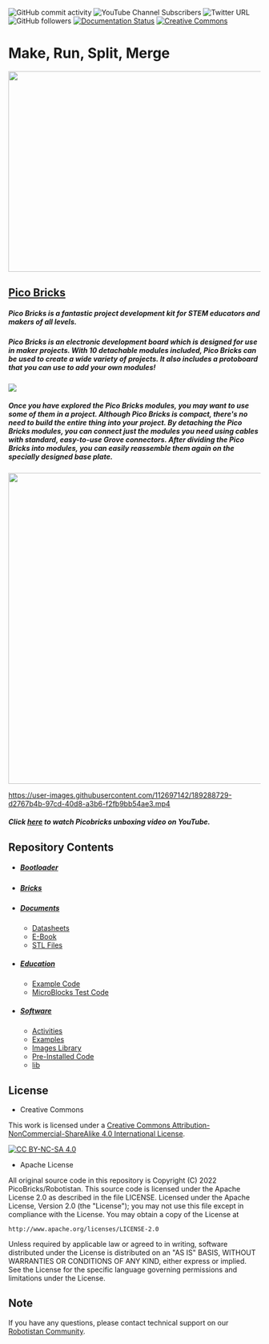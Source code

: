 ![GitHub commit activity](https://img.shields.io/github/commit-activity/y/amet7/PicoBricks)
![YouTube Channel Subscribers](https://img.shields.io/youtube/channel/subscribers/UCxrzbtC5y-5kGx7gMlFRG6A?style=social)
![Twitter URL](https://img.shields.io/twitter/url?style=social&url=https%3A%2F%2Ftwitter.com%2Fpicobricks%3Flang%3Dbg)
![GitHub followers](https://img.shields.io/github/followers/Robotistan?style=social)
[![Documentation Status](https://readthedocs.org/projects/robotistan/badge/?version=latest)](https://docs.picobricks.com/en/latest/?badge=latest)
[![Creative Commons ][cc-by-nc-sa-shield]][cc-by-nc-sa] 


# Make, Run, Split, Merge

<img src="https://ksr-ugc.imgix.net/assets/036/949/333/19d4e8370190a56be1389832d344876f_original.jpg?ixlib=rb-4.0.2&w=680&fit=max&v=1649673985&gif-q=50&q=92&s=bf2c8ff527cd06c6e021dbbebd50887b" width="600" height="400">



## [Pico Bricks](https://shop.robotistan.com/products/pico-bricks "Heading link")
 ##### Pico Bricks is a fantastic project development kit for STEM educators and makers of all levels.
##### Pico Bricks is an electronic development board which is designed for use in maker projects. With 10 detachable modules included, Pico Bricks can be used to create a wide variety of projects. It also includes a protoboard that you can use to add your own modules!

![](https://robotistan.com/Data/EditorFiles/Shopify/3.png)

 ##### Once you have explored the Pico Bricks modules, you may want to use some of them in a project. Although Pico Bricks is compact, there's no need to build the entire thing into your project. By detaching the Pico Bricks modules, you can connect just the modules you need using cables with standard, easy-to-use Grove connectors. After dividing the Pico Bricks into modules, you can easily reassemble them again on the specially designed base plate. 
 
<img src="https://ksr-ugc.imgix.net/assets/036/949/389/30f253bdda5c95c1d2c16fb5e37df9ef_original.gif?ixlib=rb-4.0.2&w=680&fit=max&v=1649674397&gif-q=50&q=92&s=b754098807bb17fdf23726d3761caf1f" width="620">



https://user-images.githubusercontent.com/112697142/189288729-d2767b4b-97cd-40d8-a3b6-f2fb9bb54ae3.mp4
##### Click [here](https://www.youtube.com/watch?v=oICcxk4rrDQ "Heading Link") to watch Picobricks unboxing video on YouTube.







## Repository Contents

- ##### [Bootloader](https://github.com/Robotistan/PicoBricks/tree/main/Bootloader)
- ##### [Bricks](https://github.com/Robotistan/PicoBricks/tree/main/Bricks "Heading link")
- ##### [Documents](https://github.com/Robotistan/PicoBricks/tree/main/Documents "Heading link")
   * [Datasheets](https://github.com/Robotistan/PicoBricks/tree/main/Documents/Datasheets)
   * [E-Book](https://github.com/Robotistan/PicoBricks/tree/main/Documents/PicoBricks%20ebook)
   * [STL Files](https://github.com/Robotistan/PicoBricks/tree/main/Documents/STL%20Files)
- ##### [Education](https://github.com/Robotistan/PicoBricks/tree/main/Education) 
   * [Example Code](https://github.com/Robotistan/PicoBricks/tree/main/Education/Example%20Code)
   * [MicroBlocks Test Code](https://github.com/Robotistan/PicoBricks/tree/main/Education/Microblocks%20Test%20Code)
- ##### [Software](https://github.com/Robotistan/PicoBricks/tree/main/Software) 
   * [Activities](https://github.com/Robotistan/PicoBricks/tree/main/Software/Activities)
   * [Examples](https://github.com/Robotistan/PicoBricks/tree/main/Software/Examples)
   * [Images Library](https://github.com/Robotistan/PicoBricks/tree/main/Software/Images%20Libraries)
   * [Pre-Installed Code](https://github.com/Robotistan/PicoBricks/tree/main/Software/Pre-Installed%20Code)
   * [lib](https://github.com/Robotistan/PicoBricks/tree/main/Software/lib)


## License

* Creative Commons

This work is licensed under a
[Creative Commons Attribution-NonCommercial-ShareAlike 4.0 International License][cc-by-nc-sa].

[![CC BY-NC-SA 4.0][cc-by-nc-sa-image]][cc-by-nc-sa]

[cc-by-nc-sa]: http://creativecommons.org/licenses/by-nc-sa/4.0/
[cc-by-nc-sa-image]: https://licensebuttons.net/l/by-nc-sa/4.0/88x31.png
[cc-by-nc-sa-shield]: https://img.shields.io/badge/License-CC%20BY--NC--SA%204.0-lightgrey.svg



* Apache License

All original source code in this repository is Copyright (C) 2022 PicoBricks/Robotistan. This source code is licensed under the Apache License 2.0 as described in the file LICENSE.
Licensed under the Apache License, Version 2.0 (the "License");
you may not use this file except in compliance with the License.
You may obtain a copy of the License at

    http://www.apache.org/licenses/LICENSE-2.0

 Unless required by applicable law or agreed to in writing, software
 distributed under the License is distributed on an "AS IS" BASIS,
 WITHOUT WARRANTIES OR CONDITIONS OF ANY KIND, either express or implied.
 See the License for the specific language governing permissions and
 limitations under the License.


## Note
If you have any questions, please contact technical support on our [Robotistan Community](https://community.robotistan.com/).

